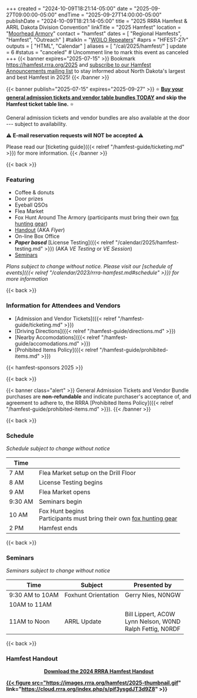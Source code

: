 +++
created = "2024-10-09T18:21:14-05:00"
date = "2025-09-27T09:00:00-05:00"
endTime = "2025-09-27T14:00:00-05:00"
publishDate = "2024-10-09T18:21:14-05:00"
title = "2025 RRRA Hamfest & ARRL Dakota Division Convention"
linkTitle = "2025 Hamfest"
location = "[Moorhead Armory](/places/moorhead-ng-armory/)"
contact = "hamfest"
dates = [ "Regional Hamfests", "Hamfest", "Outreach" ]
#talkIn = "[W0ILO Repeaters](/radios/)"
#aprs = "HFEST-27r"
outputs = [ "HTML", "Calendar" ]
aliases = [ "/cal/2025/hamfest/" ]
update = 6
#status = "canceled"	# Uncomment line to mark this event as canceled	
+++
{{< banner expires="2025-07-15" >}}
Bookmark https://hamfest.rrra.org/2025 and
[subscribe to our Hamfest Announcements mailing
list](https://lists.rrra.org/mailman/listinfo/hamfest-announce)
to stay informed about North Dakota's largest and best Hamfest in 2025!
{{< /banner >}}

{{< banner publish="2025-07-15" expires="2025-09-27" >}}
:star: **[Buy your general admission tickets and vendor table bundles TODAY](https://tickets.rrra.org)
and skip the Hamfest ticket table line.** :star:

General admission tickets and vendor bundles are also available at the
door --- subject to availability.

:warning: **E-mail reservation requests will NOT be accepted** :warning:

Please read our
[ticketing guide]({{< relref "/hamfest-guide/ticketing.md" >}})
for more information.
{{< /banner >}}

{{< back >}}

### Featuring

<!-- * ARRL QSL Card Checking -->
* Coffee &amp; donuts
* Door prizes<!-----courtesy of our [sponsors](#sponsors)-->
* Eyeball QSOs
* Flea Market
* Fox Hunt Around The Armory (participants must bring their own [fox hunting gear](http://homingin.com/equipment.html))
* [Handout](#hamfest-handout) (AKA *Flyer*)
* On-line Box Office <!--[On-line Box Office](#on-line-box-office)-->
* ***Paper based*** [License Testing]({{< relref "/calendar/2025/hamfest-testing.md" >}}) (AKA *VE Testing* or *VE Session*)
* [Seminars](#seminars)

*Plans subject to change without notice. Please visit our [schedule of events]({{< relref "/calendar/2023/rrra-hamfest.md#schedule" >}}) for more information*

{{< back >}}
### Information for Attendees and Vendors
* [Admission and Vendor Tickets]({{< relref "/hamfest-guide/ticketing.md" >}})
* [Driving Directions]({{< relref "/hamfest-guide/directions.md" >}})
* [Nearby Accomodations]({{< relref "/hamfest-guide/accomodations.md" >}})
* [Prohibited Items Policy]({{< relref "/hamfest-guide/prohibited-items.md" >}})

{{< hamfest-sponsors 2025 >}}

{{< back >}}
<!--
### On-Line Box Office

<!-- Ticket Tailor Widget. Paste this into your website where you want the
widget to appear. Do not change the code or the widget may not work properly.

<div class="tt-widget"><div class="tt-widget-fallback"><p><a
href="https://www.tickettailor.com/all-tickets/redriverradioamateurs/?ref=website_widget"
target="_blank">Click here to buy tickets</a><br /><small><a
href="https://www.tickettailor.com?rf=wdg_99768"
class="tt-widget-powered">Sell tickets online with Ticket
Tailor</a></small></p></div><script
src="https://cdn.tickettailor.com/js/widgets/min/widget.js"
data-url="https://www.tickettailor.com/all-tickets/redriverradioamateurs/"
data-type="inline" data-inline-minimal="true" data-inline-show-logo="false"
data-inline-bg-fill="false" data-inline-inherit-ref-from-url-param=""
data-inline-ref="website_widget"></script></div>
<!-- End of Ticket Tailor Widget -->

{{< banner class="alert" >}}
General Admission Tickets and Vendor Bundle purchases are
**non-refundable** and indicate purchaser's acceptance of, and agreement
to adhere to, the RRRA
[Prohibited Items Policy]({{< relref "/hamfest-guide/prohibited-items.md" >}}).
{{< /banner >}}

{{< back >}}
### Schedule
*Schedule subject to change without notice*

Time |      |
-----|------|
7 AM | Flea Market setup on the Drill Floor
8 AM | License Testing begins
9 AM | Flea Market opens
9:30 AM | Seminars begin
10 AM | Fox Hunt begins<br>Participants must bring their own [fox hunting gear](http://homingin.com/equipment.html)
2 PM | Hamfest ends

{{< back >}}
### Seminars

*Seminars subject to change without notice*

Time | Subject | Presented by
-----|---------|-------------
9:30 AM to 10AM | Foxhunt Orientation | Gerry Nies, N0NGW
10AM to 11AM |  | 
11AM to Noon | ARRL Update | Bill Lippert, AC0W<br>Lynn Nelson, W0ND<br>Ralph Fettig, N0RDF

{{< back >}}
### Hamfest Handout

<div style="width:100%;text-align:center;margin-bottom:12px;">
<strong><a href="https://cloud.rrra.org/index.php/s/pif3ysgdJT3d9Z8">Download
the 2024 RRRA Hamfest Handout</s>
</div>

{{< figure src="https://images.rrra.org/hamfest/2025-thumbnail.gif" link="https://cloud.rrra.org/index.php/s/pif3ysgdJT3d9Z8" >}}
